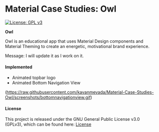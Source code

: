 # Material Case Studies: Owl

[![License: GPL v3](https://img.shields.io/badge/License-GPL%20v3-blue.svg)](https://raw.githubusercontent.com/kavanmevada/Material-Case-Studies-Owl/master/LICENSE)

**Owl**

Owl is an educational app that uses Material Design components and Material Theming to create an energetic, motivational brand experience.

Message: I will update it as I work on it.

#### Implemented

- Animated topbar logo
- Animated Bottom Navigation View


(https://raw.githubusercontent.com/kavanmevada/Material-Case-Studies-Owl/screenshots/bottomnavigationview.gif)




#### License

This project is released under the GNU General Public License v3.0 (GPLv3), which can be found here: [License](LICENSE.md)
